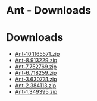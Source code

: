 
Ant - Downloads
===============

# Downloads
- [Ant-10.1165571.zip](https://raw.githubusercontent.com/UrbanCode/IBM-UCB-PLUGINS/main/files/Ant/Ant-10.1165571.zip)
- [Ant-8.913229.zip](https://raw.githubusercontent.com/UrbanCode/IBM-UCB-PLUGINS/main/files/Ant/Ant-8.913229.zip)
- [Ant-7.752769.zip](https://raw.githubusercontent.com/UrbanCode/IBM-UCB-PLUGINS/main/files/Ant/Ant-7.752769.zip)
- [Ant-6.718259.zip](https://raw.githubusercontent.com/UrbanCode/IBM-UCB-PLUGINS/main/files/Ant/Ant-6.718259.zip)
- [Ant-3.630731.zip](https://raw.githubusercontent.com/UrbanCode/IBM-UCB-PLUGINS/main/files/Ant/Ant-3.630731.zip)
- [Ant-2.384113.zip](https://raw.githubusercontent.com/UrbanCode/IBM-UCB-PLUGINS/main/files/Ant/Ant-2.384113.zip)
- [Ant-1.349395.zip](https://raw.githubusercontent.com/UrbanCode/IBM-UCB-PLUGINS/main/files/Ant/Ant-1.349395.zip)

